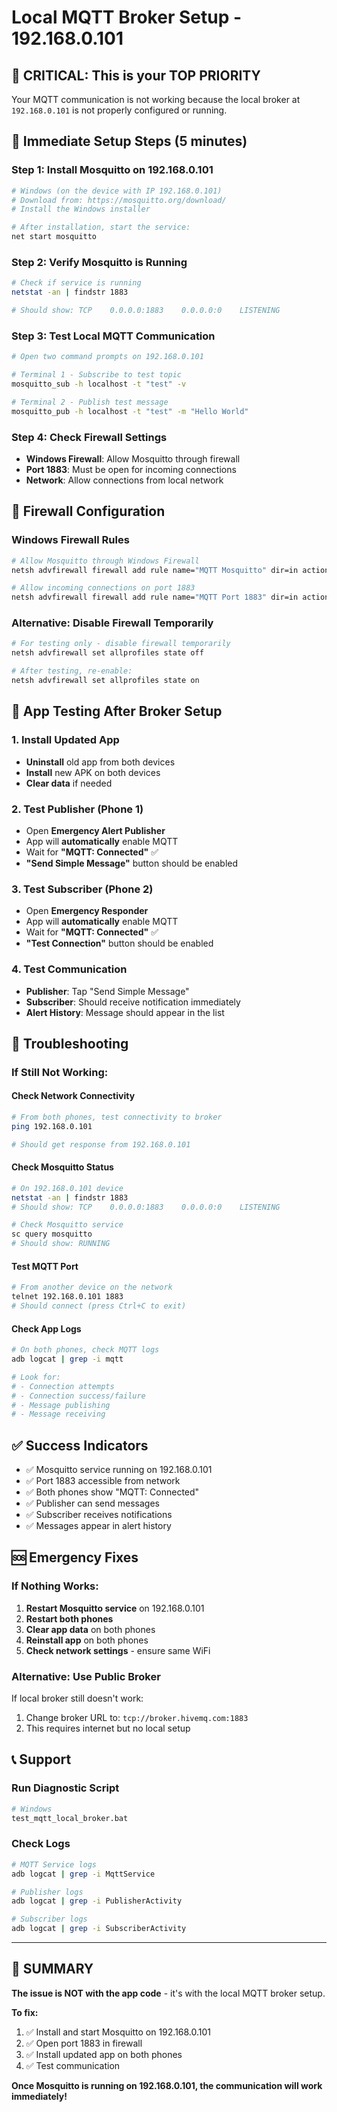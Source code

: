# Local MQTT Broker Setup - 192.168.0.101

## 🎯 **CRITICAL: This is your TOP PRIORITY**

Your MQTT communication is not working because the local broker at `192.168.0.101` is not properly configured or running.

## 🚀 **Immediate Setup Steps (5 minutes)**

### Step 1: Install Mosquitto on 192.168.0.101
```bash
# Windows (on the device with IP 192.168.0.101)
# Download from: https://mosquitto.org/download/
# Install the Windows installer

# After installation, start the service:
net start mosquitto
```

### Step 2: Verify Mosquitto is Running
```bash
# Check if service is running
netstat -an | findstr 1883

# Should show: TCP    0.0.0.0:1883    0.0.0.0:0    LISTENING
```

### Step 3: Test Local MQTT Communication
```bash
# Open two command prompts on 192.168.0.101

# Terminal 1 - Subscribe to test topic
mosquitto_sub -h localhost -t "test" -v

# Terminal 2 - Publish test message
mosquitto_pub -h localhost -t "test" -m "Hello World"
```

### Step 4: Check Firewall Settings
- **Windows Firewall**: Allow Mosquitto through firewall
- **Port 1883**: Must be open for incoming connections
- **Network**: Allow connections from local network

## 🔧 **Firewall Configuration**

### Windows Firewall Rules
```bash
# Allow Mosquitto through Windows Firewall
netsh advfirewall firewall add rule name="MQTT Mosquitto" dir=in action=allow protocol=TCP localport=1883

# Allow incoming connections on port 1883
netsh advfirewall firewall add rule name="MQTT Port 1883" dir=in action=allow protocol=TCP localport=1883
```

### Alternative: Disable Firewall Temporarily
```bash
# For testing only - disable firewall temporarily
netsh advfirewall set allprofiles state off

# After testing, re-enable:
netsh advfirewall set allprofiles state on
```

## 📱 **App Testing After Broker Setup**

### 1. Install Updated App
- **Uninstall** old app from both devices
- **Install** new APK on both devices
- **Clear data** if needed

### 2. Test Publisher (Phone 1)
- Open **Emergency Alert Publisher**
- App will **automatically** enable MQTT
- Wait for **"MQTT: Connected"** ✅
- **"Send Simple Message"** button should be enabled

### 3. Test Subscriber (Phone 2)
- Open **Emergency Responder**
- App will **automatically** enable MQTT
- Wait for **"MQTT: Connected"** ✅
- **"Test Connection"** button should be enabled

### 4. Test Communication
- **Publisher**: Tap "Send Simple Message"
- **Subscriber**: Should receive notification immediately
- **Alert History**: Message should appear in the list

## 🚨 **Troubleshooting**

### If Still Not Working:

#### Check Network Connectivity
```bash
# From both phones, test connectivity to broker
ping 192.168.0.101

# Should get response from 192.168.0.101
```

#### Check Mosquitto Status
```bash
# On 192.168.0.101 device
netstat -an | findstr 1883
# Should show: TCP    0.0.0.0:1883    0.0.0.0:0    LISTENING

# Check Mosquitto service
sc query mosquitto
# Should show: RUNNING
```

#### Test MQTT Port
```bash
# From another device on the network
telnet 192.168.0.101 1883
# Should connect (press Ctrl+C to exit)
```

#### Check App Logs
```bash
# On both phones, check MQTT logs
adb logcat | grep -i mqtt

# Look for:
# - Connection attempts
# - Connection success/failure
# - Message publishing
# - Message receiving
```

## ✅ **Success Indicators**

- ✅ Mosquitto service running on 192.168.0.101
- ✅ Port 1883 accessible from network
- ✅ Both phones show "MQTT: Connected"
- ✅ Publisher can send messages
- ✅ Subscriber receives notifications
- ✅ Messages appear in alert history

## 🆘 **Emergency Fixes**

### If Nothing Works:
1. **Restart Mosquitto service** on 192.168.0.101
2. **Restart both phones**
3. **Clear app data** on both phones
4. **Reinstall app** on both phones
5. **Check network settings** - ensure same WiFi

### Alternative: Use Public Broker
If local broker still doesn't work:
1. Change broker URL to: `tcp://broker.hivemq.com:1883`
2. This requires internet but no local setup

## 📞 **Support**

### Run Diagnostic Script
```bash
# Windows
test_mqtt_local_broker.bat
```

### Check Logs
```bash
# MQTT Service logs
adb logcat | grep -i MqttService

# Publisher logs
adb logcat | grep -i PublisherActivity

# Subscriber logs
adb logcat | grep -i SubscriberActivity
```

---

## 🎯 **SUMMARY**

**The issue is NOT with the app code** - it's with the local MQTT broker setup.

**To fix:**
1. ✅ Install and start Mosquitto on 192.168.0.101
2. ✅ Open port 1883 in firewall
3. ✅ Install updated app on both phones
4. ✅ Test communication

**Once Mosquitto is running on 192.168.0.101, the communication will work immediately!**
